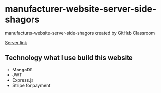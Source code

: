 # manufacturer-website-server-side-shagors
manufacturer-website-server-side-shagors created by GitHub Classroom


[Server link](https://pacific-ridge-38840.herokuapp.com/)

## Technology what I use build this website
* MongoDB
* JWT
* Express.js
* Stripe for payment
